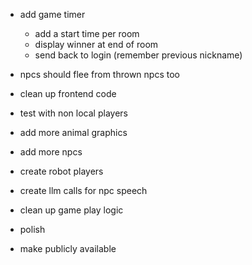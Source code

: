 - add game timer
    - add a start time per room
    - display winner at end of room
    - send back to login (remember previous nickname)

- npcs should flee from thrown npcs too
- clean up frontend code
- test with non local players
- add more animal graphics
- add more npcs
- create robot players
- create llm calls for npc speech
- clean up game play logic
- polish
- make publicly available